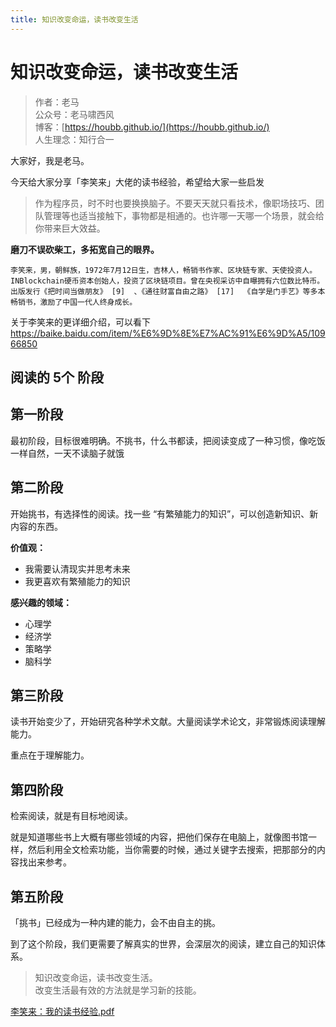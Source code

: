 ```yaml
---
title: 知识改变命运，读书改变生活
---
```


#  知识改变命运，读书改变生活

> 作者：老马
> <br/>公众号：老马啸西风
> <br/> 博客：[https://houbb.github.io/](https://houbb.github.io/)
> <br/> 人生理念：知行合一


大家好，我是老马。

今天给大家分享「李笑来」大佬的读书经验，希望给大家一些启发

> 作为程序员，时不时也要换换脑子。不要天天就只看技术，像职场技巧、团队管理等也适当接触下，事物都是相通的。也许哪一天哪一个场景，就会给你带来巨大效益。


**磨刀不误砍柴工，多拓宽自己的眼界。**

```
李笑来，男，朝鲜族，1972年7月12日生，吉林人，畅销书作家、区块链专家、天使投资人。
INBlockchain硬币资本创始人，投资了区块链项目。曾在央视采访中自曝拥有六位数比特币。
出版发行《把时间当做朋友》 [9]  、《通往财富自由之路》 [17]  《自学是门手艺》等多本畅销书，激励了中国一代人终身成长。
```

关于李笑来的更详细介绍，可以看下 https://baike.baidu.com/item/%E6%9D%8E%E7%AC%91%E6%9D%A5/10966850


## 阅读的 5个 阶段

## 第一阶段

最初阶段，目标很难明确。不挑书，什么书都读，把阅读变成了一种习惯，像吃饭一样自然，一天不读脑子就饿


## 第二阶段

开始挑书，有选择性的阅读。找一些 “有繁殖能力的知识”，可以创造新知识、新内容的东西。

**价值观：**

- 我需要认清现实并思考未来
- 我更喜欢有繁殖能力的知识

**感兴趣的领域：**

- 心理学
- 经济学
- 策略学
- 脑科学


## 第三阶段

读书开始变少了，开始研究各种学术文献。大量阅读学术论文，非常锻炼阅读理解能力。

重点在于理解能力。


## 第四阶段

检索阅读，就是有目标地阅读。

就是知道哪些书上大概有哪些领域的内容，把他们保存在电脑上，就像图书馆一样，然后利用全文检索功能，当你需要的时候，通过关键字去搜索，把那部分的内容找出来参考。


## 第五阶段

「挑书」已经成为一种内建的能力，会不由自主的挑。

到了这个阶段，我们更需要了解真实的世界，会深层次的阅读，建立自己的知识体系。


> 知识改变命运，读书改变生活。
> <br/>改变生活最有效的方法就是学习新的技能。


[李笑来：我的读书经验.pdf](https://www.yuque.com/attachments/yuque/0/2023/pdf/21503536/1674010461753-775f6cd0-b02a-4e0f-a484-eee3a3b2cae6.pdf?_lake_card=%7B%22src%22%3A%22https%3A%2F%2Fwww.yuque.com%2Fattachments%2Fyuque%2F0%2F2023%2Fpdf%2F21503536%2F1674010461753-775f6cd0-b02a-4e0f-a484-eee3a3b2cae6.pdf%22%2C%22name%22%3A%22%E6%9D%8E%E7%AC%91%E6%9D%A5%EF%BC%9A%E6%88%91%E7%9A%84%E8%AF%BB%E4%B9%A6%E7%BB%8F%E9%AA%8C.pdf%22%2C%22size%22%3A891881%2C%22ext%22%3A%22pdf%22%2C%22source%22%3A%22%22%2C%22status%22%3A%22done%22%2C%22download%22%3Atrue%2C%22taskId%22%3A%22u2349e19b-3af2-41c3-9d35-c9ba04b593f%22%2C%22taskType%22%3A%22upload%22%2C%22type%22%3A%22application%2Fpdf%22%2C%22__spacing%22%3A%22both%22%2C%22mode%22%3A%22title%22%2C%22id%22%3A%22ud8325e59%22%2C%22margin%22%3A%7B%22top%22%3Atrue%2C%22bottom%22%3Atrue%7D%2C%22card%22%3A%22file%22%7D)
